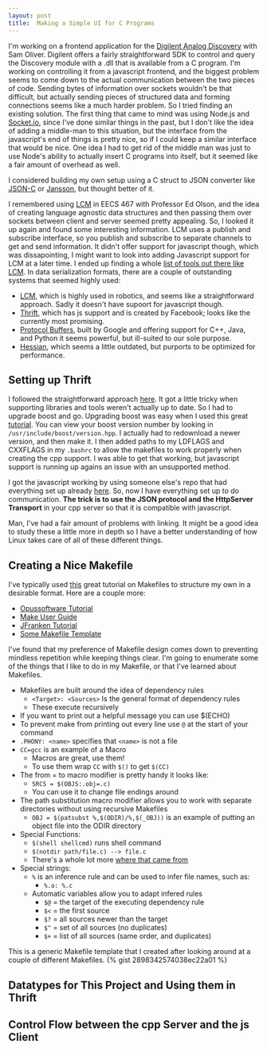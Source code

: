 ```yaml
---
layout: post
title:  Making a Simple UI for C Programs
---
```


I'm working on a frontend application for the [Digilent Analog
Discovery](https://www.digilentinc.com/Products/Detail.cfm?NavPath=2,842,1018&Prod=ANALOG-DISCOVERY)
with Sam Oliver. Digilent offers a fairly straightforward SDK to
control and query the Discovery module with a .dll that is available
from a C program. I'm working on controlling it
from a javascript frontend, and the biggest problem seems to come down
to the actual communication between the two pieces of code. Sending
bytes of information over sockets wouldn't be that difficult, but
actually sending pieces of structured data and forming connections
seems like a much harder problem. So I tried finding an existing
solution. The first thing that came to mind was using Node.js and
[Socket.io](http://socket.io/), since I've done similar things in the past, but I don't
like the idea of adding a middle-man to this situation, but the
interface from the javascript's end of things is pretty nice, so if I
could keep a similar interface that would be nice. One idea I had to
get rid of the middle man was just to use Node's ability to actually
insert C programs into itself, but it seemed like a fair amount of
overhead as well.

I considered building my own setup using a C struct to JSON converter
like [JSON-C](https://github.com/json-c/json-c) or
[Jansson](https://github.com/akheron/jansson), but thought better of it.

I remembered using [LCM](https://lcm-proj.github.io/index.html) in EECS 467 with Professor Ed Olson, and the
idea of creating language agnostic data structures and then passing
them over sockets between client and server seemed pretty appealing.
So, I looked it up again and found some interesting information. LCM
uses a publish and subscribe interface, so you publish and subscribe
to separate channels to get and send information. It didn't offer
support for javascript though, which was dissapointing, I might want
to look into adding Javascript support for LCM at a later time. I
ended up finding a whole [list of tools out there like
LCM](http://en.wikipedia.org/wiki/Comparison_of_data_serialization_formats).
In data serialization formats, there are a couple of outstanding
systems that seemed highly used:

* [LCM](https://lcm-proj.github.io/index.html), which is highly used
in robotics, and seems like a straightforward approach. Sadly it
doesn't have supoort for javascript though.
* [Thrift](http://thrift.apache.org/), which has js support and is
created by Facebook; looks like the currently most promising.
* [Protocol Buffers](https://developers.google.com/protocol-buffers/),
built by Google and offering support for C++, Java, and Python it
seems powerful, but ill-suited to our sole purpose.
* [Hessian](http://hessian.caucho.com/), which seems a little
outdated, but purports to be optimized for performance.

## Setting up Thrift

I followed the straightforward approach [here](http://thrift.apache.org/).
It got a little tricky when supporting libraries and tools weren't
actually up to date. So I had to upgrade boost and go. Upgrading boost
was easy when I used this great
[tutorial](http://choorucode.com/2013/12/27/how-to-upgrade-the-boost-library-on-ubuntu/).
You can view your boost version number by looking in
`/usr/include/boost/version.hpp`. I actually had to redownload a newer
version, and then make it. I then added paths to my LDFLAGS and
CXXFLAGS in my `.bashrc` to allow the makefiles to work properly when
creating the cpp support. I was able to get that working, but
javascript support is running up agains an issue with an unsupported
method.

I got the javascript working by using someone else's repo that had
everything set up already [here](https://github.com/baali/thrift_js).
So, now I have everything set up to do communication. __The trick is to
use the JSON protocol and the HttpServer Transport__ in your cpp
server so that it is compatible with javascript.

Man, I've had a fair amount of problems with linking. It might be a
good idea to study these a little more in depth so I have a better
understanding of how Linux takes care of all of these different
things.

## Creating a Nice Makefile

I've typically used
[this](http://www.cs.colby.edu/maxwell/courses/tutorials/maketutor/) great
tutorial on Makefiles to structure my own in a desirable format.
Here are a couple more:

* [Opussoftware
 Tutorial](http://www.opussoftware.com/tutorial/TutMakefile.htm)
* [Make User Guide](http://www.gnu.org/software/make/manual/make.html)
* [JFranken Tutorial](http://www.jfranken.de/homepages/johannes/vortraege/make_inhalt.en.html#ToC12)
* [Some Makefile Template](https://gist.github.com/yorickvP/3171926)

I've found that my preference of Makefile design comes down to
preventing mindless repetition while keeping things clear. I'm going
to enumerate some of the things that I like to do in my Makefile, or
that I've learned about Makefiles.

* Makefiles are built around the idea of dependency rules
  * `<Target>: <Sources>` Is the general format of dependency rules
  * These execute recursively
* If you want to print out a helpful message you can use $(ECHO)
* To prevent make from printing out every line use `@` at the start of
your command
* `.PHONY: <name>` specifies that `<name>` is not a file
* `CC=gcc` is an example of a Macro
  * Macros are great, use them!
  * To use them wrap `CC` with `$()` to get `$(CC)`
* The from = to macro modifier is pretty handy it looks like:
  * `SRCS = $(OBJS:.obj=.c)`
  * You can use it to change file endings around
* The path substitution macro modifier allows you to work with
separate directories without using recursive Makefiles
  * `OBJ = $(patsubst %,$(ODIR)/%,$(_OBJ))` is an example of putting
an object file into the ODIR directory
* Special Functions:
  * `$(shell shellcmd)` runs shell command
  * `$(notdir path/file.c) --> file.c`
  * There's a whole lot more [where that came from](http://www.gnu.org/software/make/manual/make.html)
* Special strings:
  * `%` is an inference rule and can be used to infer file names, such as:
    * `%.o: %.c`
  * Automatic variables allow you to adapt infered rules
    * `$@` = the target of the executing dependency rule
    * `$<` = the first source
    * `$?` = all sources newer than the target
    * `$^` = set of all sources (no duplicates)
    * `$+` = list of all sources (same order, and duplicates)

This is a generic Makefile template that I created after looking
around at a couple of different Makefiles.
{% gist 2898342574038ec22a01 %}

## Datatypes for This Project and Using them in Thrift

## Control Flow between the cpp Server and the js Client


